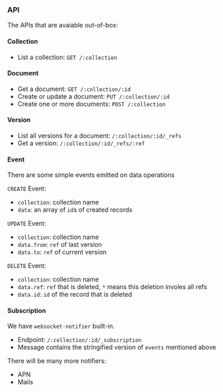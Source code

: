 ### API

The APIs that are avaiable out-of-box:

#### Collection

* List a collection: `GET /:collection`

#### Document

* Get a document: `GET /:collection/:id`
* Create or update a document: `PUT /:collection/:id`
* Create one or more documents: `POST /:collection`

#### Version

* List all versions for a document: `/:collection/:id/_refs`
* Get a version: `/:collection/:id/_refs/:ref`

#### Event

There are some simple events emitted on data operations

`CREATE` Event:

* `collection`: collection name
* `data`: an array of `id`s of created records

`UPDATE` Event:

* `collection`: collection name
* `data.from`: `ref` of last version
* `data.to`: `ref` of current version

`DELETE` Event:

* `collection`: collection name
* `data.ref`: `ref` that is deleted, `*` means this deletion involes all refs
* `data.id`: `id` of the record that is deleted

#### Subscription

We have `websocket-notifier` built-in.

* Endpoint: `/:collection/:id/_subscription`
* Message contains the stringified version of `events` mentioned above

There will be many more notifiers:

* APN
* Mails
